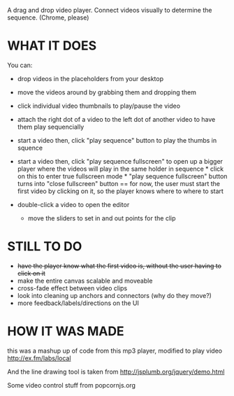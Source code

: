 A drag and drop video player. Connect videos visually to determine the sequence. (Chrome, please)

# WHAT IT DOES
You can:
* drop videos in the placeholders from your desktop
* move the videos around by grabbing them and dropping them
* click individual video thumbnails to play/pause the video
* attach the right dot of a video to the left dot of another video to have them play sequencially
* start a video then, click "play sequence" button to play the thumbs in squence
* start a video then, click "play sequence fullscreen" to open up a bigger player where the videos will play in the same holder in sequence 
         * click on this to enter true fullscreen mode
         * "play sequence fullscreen" button turns into "close fullscreen" button
== for now, the user must start the first video by clicking on it, so the player knows where to where to start

* double-click a video to open the editor
	* move the sliders to set in and out points for the clip

# STILL TO DO
* ~~have the player know what the first video is, without the user having to click on it~~
* make the entire canvas scalable and moveable
* cross-fade effect between video clips
* look into cleaning up anchors and connectors (why do they move?)
* more feedback/labels/directions on the UI  

# HOW IT WAS MADE
this was a mashup up of code from this mp3 player, modified to play video
http://ex.fm/labs/local

And the line drawing tool is taken from
http://jsplumb.org/jquery/demo.html

Some video control stuff from
popcornjs.org
